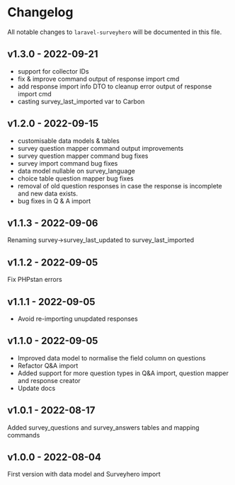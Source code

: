 # Changelog

All notable changes to `laravel-surveyhero` will be documented in this file.

## v1.3.0 - 2022-09-21

- support for collector IDs
- fix & improve command output of response import cmd
- add response import info DTO to cleanup error output of response import cmd
- casting survey_last_imported var to Carbon

## v1.2.0 - 2022-09-15

- customisable data models & tables
- survey question mapper command output improvements
- survey question mapper command bug fixes
- survey import command bug fixes
- data model nullable on survey_language
- choice table question mapper bug fixes
- removal of old question responses in case the response is incomplete and new data exists.
- bug fixes in Q & A import

## v1.1.3 - 2022-09-06

Renaming survey->survey_last_updated to survey_last_imported

## v1.1.2 - 2022-09-05

Fix PHPstan errors

## v1.1.1 - 2022-09-05

- Avoid re-importing unupdated responses

## v1.1.0 - 2022-09-05

- Improved data model to normalise the field column on questions
- Refactor Q&A import
- Added support for more question types in Q&A import, question mapper and response creator
- Update docs

## v1.0.1 - 2022-08-17

Added survey_questions and survey_answers tables and mapping commands

## v1.0.0 - 2022-08-04

First version with data model and Surveyhero import
